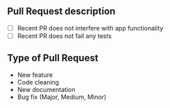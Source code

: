 ## Pull Request description

- [ ] Recent PR does not interfere with app functionality
- [ ] Recent PR does not fail any tests

## Type of Pull Request

* New feature
* Code cleaning
* New documentation
* Bug fix (Major, Medium, Minor)

<!--
Fix for Digslists/##/PR
-->